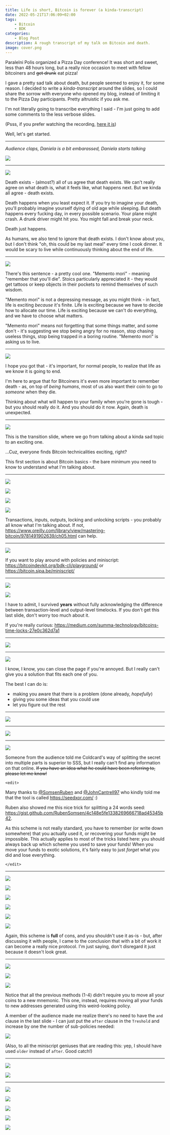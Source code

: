 ```yaml
---
title: Life is short, Bitcoin is forever (a kinda-transcript)
date: 2022-05-21T17:06:09+02:00
tags:
    - Bitcoin
    - BDK
categories:
    - Blog Post
description: A rough transcript of my talk on Bitcoin and death.
image: cover.png
---
```


Paralelni Polis organized a Pizza Day conference! It was short and sweet, less than 48 hours long, but a really nice occasion to meet with fellow bitcoiners and ~~get drunk~~ eat pizza!

I gave a pretty sad talk about death, but people seemed to enjoy it, for some reason. I decided to write a *kinda-transcript* around the slides, so I could share the sorrow with everyone who opened my blog, instead of limiting it to the Pizza Day participants. Pretty altruistic if you ask me.

<!--more-->

I'm not literally going to transcribe everything I said - I'm just going to add some comments to the less verbose slides. 

(Psss, if you prefer watching the recording, [here it is](../life_is_short_talk))

Well, let's get started.

------- 

*Audience claps, Daniela is a bit embarassed, Daniela starts talking*

![](images/life_is_short.jpg)

------- 

![](images/life_is_short_1.jpg)

Death exists - (almost?) all of us agree that death exists. We can't really agree on what death is, what it feels like, what happens next. But we kinda all agree - death exists.

Death happens when you least expect it. If you try to imagine your death, you'll probably imagine yourself dying of old age while sleeping. But death happens every fucking day, in every possible scenario. Your plane might crash. A drunk driver might hit you. You might fall and break your neck.

Death just happens.

As humans, we also tend to ignore that death exists. I don't know about you, but I don't think "oh, this could be my last meal" every time I cook dinner.
It would be scary to live while continuously thinking about the end of life.

--------

![](images/life_is_short_2.jpg)

There's this sentence - a pretty cool one. "Memento mori" - meaning "remember that you'll die". Stoics particularly appreciated it - they would get tattoos or keep objects in their pockets to remind themselves of such wisdom.

"Memento mori" is not a depressing message, as you might think - in fact, life is exciting *because* it's finite. Life is exciting because we have to decide how to allocate our time. Life is exciting because we can't do everything, and we have to choose what matters.

"Memento mori" means not forgetting that some things matter, and some don't - it's suggesting we stop being angry for no reason, stop chasing useless things, stop being trapped in a boring routine. "Memento mori" is asking us to live.

--------

![](images/life_is_short_3.jpg)

I hope you got that - it's important, for normal people, to realize that life as we know it is going to end.

I'm here to argue that for Bitcoiners it's even more important to remember death - as, on top of *being humans*, most of us also want their coin to go to *someone* when they die.

Thinking about what will happen to your family when you're gone is tough - but you should really do it. And you should do it now. Again, death is unexpected.

--------

![](images/life_is_short_4.jpg)

This is the transition slide, where we go from talking about a kinda sad topic to an exciting one.

...Cuz, everyone finds Bitcoin technicalities exciting, right?

This first section is about Bitcoin basics - the bare minimum you need to know to understand what I'm talking about.

--------

![](images/life_is_short_5.jpg)

![](images/life_is_short_6.jpg)

![](images/life_is_short_7.jpg)

![](images/life_is_short_8.jpg)

Transactions, inputs, outputs, locking and unlocking scripts - you probably all know what I'm talking about. If not, https://www.oreilly.com/library/view/mastering-bitcoin/9781491902639/ch05.html can help.

--------

![](images/life_is_short_9.jpg)

If you want to play around with policies and miniscript: https://bitcoindevkit.org/bdk-cli/playground/ or https://bitcoin.sipa.be/miniscript/

--------

![](images/life_is_short_10.jpg)

![](images/life_is_short_11.jpg)

I have to admit, I survived **years** without fully acknowledging the difference between transaction-level and output-level timelocks. If you don't get this last slide, don't worry too much about it.

If you're really curious: https://medium.com/summa-technology/bitcoins-time-locks-27e0c362d7a1

--------

![](images/life_is_short_12.jpg)

--------

![](images/life_is_short_13.jpg)

I know, I know, you can close the page if you're annoyed. But I really can't give you a solution that fits each one of you.

The best I can do is:
- making you aware that there is a problem (done already, *hopefully*)
- giving you some ideas that you could use
- let you figure out the rest

--------

![](images/life_is_short_14.jpg)

--------

![](images/life_is_short_15.jpg)

--------

![](images/life_is_short_16.jpg)

Someone from the audience told me Coldcard's way of splitting the secret into multiple parts is superior to SSS, but I really can't find any information on that online. ~~If you have an idea what he could have been referring to, please let me know!~~

`<edit>`

Many thanks to [@SomsenRuben](https://twitter.com/SomsenRuben) and [@JohnCantrell97](https://twitter.com/JohnCantrell97) who kindly told me that the tool is called https://seedxor.com/ :)

Ruben also showed me this nice trick for splitting a 24 words seed: https://gist.github.com/RubenSomsen/4c148e5fe1338269666718ad45345b42.

As this scheme is not really standard, you have to remember (or write down somewhere) that you actually used it, or recovering your funds might be impossible. This actually applies to most of the tricks listed here: you should always back up which scheme you used to save your funds! When you move your funds to exotic solutions, it's fairly easy to just *forget* what you did and lose everything.

`</edit>`

--------

![](images/life_is_short_17.jpg)

![](images/life_is_short_18.jpg)

![](images/life_is_short_19.jpg)

![](images/life_is_short_20.jpg)

![](images/life_is_short_21.jpg)

![](images/life_is_short_22.jpg)

Again, this scheme is **full** of cons, and you shouldn't use it as-is - but, after discussing it with people, I came to the conclusion that with a bit of work it can become a really nice protocol. I'm just saying, don't disregard it just because it doesn't look great.

---------


![](images/life_is_short_23.jpg)

![](images/life_is_short_24.jpg)

![](images/life_is_short_25.jpg)

Notice that all the previous methods (1-4) didn't require you to move all your coins to a new mnemonic. This one, instead, requires moving all your funds to new addresses generated using this weird-looking policy.

A member of the audience made me realize there's no need to have the `and` clause in the last slide - I can just put the `after` clause in the `Treshold` and increase by one the number of sub-policies needed:

![](images/policy_fix.png)

(Also, to all the miniscript geniuses that are reading this: yep, I should have used `older` instead of `after`. Good catch!)

---------

![](images/life_is_short_26.jpg)

![](images/life_is_short_27.jpg)

--------

![](images/life_is_short_28.jpg)

![](images/life_is_short_29.jpg)

![](images/life_is_short_30.jpg)

![](images/life_is_short_31.jpg)

![](images/life_is_short_32.jpg)
